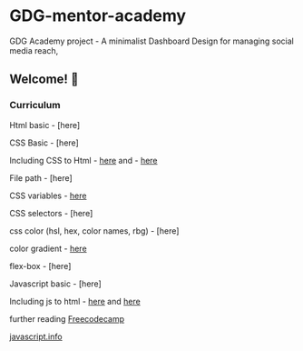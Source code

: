 # GDG-mentor-academy

GDG Academy project - A minimalist Dashboard Design for managing social media reach,

## Welcome! 👋

### Curriculum

Html basic - [here]

CSS Basic - [here]

Including CSS to Html - [here](https://www.w3schools.com/html/html_css.asp) and - [here](http://w3schools-fa.ir/cssref/pr_import_rule.html)

File path - [here]


CSS variables - [here](https://developer.mozilla.org/en-US/docs/Web/CSS/Using_CSS_custom_properties)

CSS selectors - [here]

css color (hsl, hex, color names, rbg) - [here]

color gradient - [here](https://developer.mozilla.org/en-US/docs/Web/CSS/linear-gradient)
  
flex-box - [here]

Javascript basic - [here]

Including js to html - [here](http://web.simmons.edu/~grabiner/comm244/weeknine/including-javascript.html#:~:text=To%20include%20an%20external%20JavaScript%20file%2C%20we%20can%20use%20the,path%20to%20your%20JavaScript%20file.&text=This%20script%20tag%20should%20be,tags%20in%20your%20HTML%20document.) and [here](https://www.digitalocean.com/community/tutorials/how-to-add-javascript-to-html)


further reading 
[Freecodecamp](https://www.freecodecamp.org/learn/?messages=success%5B0%5D%3DSuccess%2521%2520You%2520have%2520signed%2520in%2520to%2520your%2520account.%2520Happy%2520Coding%2521) 

[javascript.info](https://javascript.info/)
